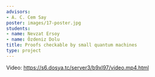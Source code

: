 ```yaml
---
advisors:
- A. C. Cem Say
poster: images/17-poster.jpg
students:
- name: Nevzat Ersoy
- name: Özdeniz Dolu
title: Proofs checkable by small quantum machines
type: project
---
```


Video: <https://s6.dosya.tc/server3/b9xl97/video.mp4.html>